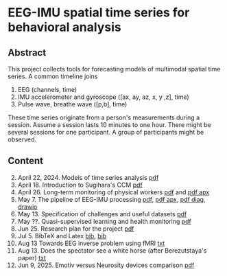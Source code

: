 # EEG-IMU spatial time series for behavioral analysis 
## Abstract 
This project collects tools for forecasting models of multimodal spatial time series. A common timeline joins 
1. EEG (channels, time)
2. IMU accelerometer and gyroscope ([ax, ay, az, x, y ,z], time)
3. Pulse wave, breathe wave ([p,b], time)
   
These time series originate from a person's measurements during a session. Assume a session lasts 10 minutes to one hour. There might be several sessions for one participant. A group of participants might be observed.

<!-- ![An example of the centrois](/docs/signal.png)<br>
*The figure shows the IMU acceleration part.* -->

## Content
2. April 22, 2024. Models of time series analysis [pdf](/docs/EEG-IMU-2.pdf)
1. April 18. Introduction to Sugihara's CCM [pdf](/docs/EEG-IMU-1.pdf)
3. April 26. Long-term monitoring of physical workers [pdf](/docs/EEG-IMU-3.pdf) and [pdf apx](/docs/EEG-IMU-3-Apx.pdf)
4. May 7. The pipeline of EEG-IMU processing [pdf](/docs/EEG-IMU-4.pdf), [pdf apx](/docs/EEG-IMU-4-Apx.pdf), [pdf diag](/docs/EEG-IMU-4-Diagram.pdf), [drawio](/docs/EEG-IMU-4-Diagram.drawio)
5. May 13. Specification of challenges and useful datasets [pdf](/docs/EEG-IMU-5.pdf)
6. May ??. Quasi-supervised learning and health monitoring [pdf](/EEG-IMU_6.pdf)
7. Jun 25. Research plan for the project [pdf](/docs/EEG-IMU-10.pdf)
8. Jul 5. BibTeX and Latex [bib](/EEGdecodeReview.bib), [bib](/EEGdecodeReview.tex)
9. Aug 13 Towards EEG inverse problem using fMRI [txt](/docs/EEG-IMU-11-txt)
11. Aug 13. Does the spectator see a white horse (after Berezutstaya's paper) [txt](EEG-IMU_12)
12. Jun 9, 2025. Emotiv versus Neurosity devices comparison [pdf](/docs/EEG-IMU-13.pdf)


    
